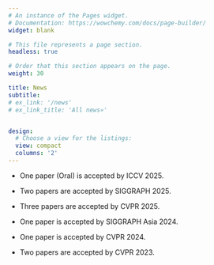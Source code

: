 ```yaml
---
# An instance of the Pages widget.
# Documentation: https://wowchemy.com/docs/page-builder/
widget: blank

# This file represents a page section.
headless: true

# Order that this section appears on the page.
weight: 30

title: News
subtitle:
# ex_link: '/news'
# ex_link_title: 'All news»'


design:
  # Choose a view for the listings:
  view: compact
  columns: '2'
---
```


- One paper (Oral) is accepted by ICCV 2025.

- Two papers are accepted by SIGGRAPH 2025.

- Three papers are accepted by CVPR 2025.

- One paper is accepted by SIGGRAPH Asia 2024.

- One paper is accepted by CVPR 2024.

- Two papers are accepted by CVPR 2023.
